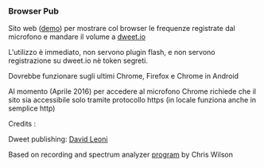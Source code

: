 

### Browser Pub

Sito web (<a href="https://coderdojotrento.github.io/browser-pub/" target="_blank">demo</a>) per mostrare col browser le frequenze registrate dal 
microfono e mandare il volume a <a href="http://dweet.io" target="_blank">dweet.io</a>

L'utilizzo è immediato, non servono plugin flash, e non servono registrazione su dweet.io nè token segreti.

Dovrebbe funzionare sugli ultimi Chrome, Firefox e Chrome in Android

Al momento (Aprile 2016) per accedere al microfono Chrome richiede che il sito sia accessibile solo tramite protocollo https (in locale funziona anche in semplice http)



Credits :  

Dweet publishing:  [David Leoni](http://davidleoni.it)

Based on recording and spectrum analyzer [program](https://webaudiodemos.appspot.com/AudioRecorder/index.html) by Chris Wilson   
 
